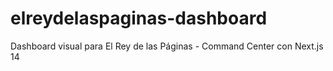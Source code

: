 # elreydelaspaginas-dashboard
Dashboard visual para El Rey de las Páginas - Command Center con Next.js 14
